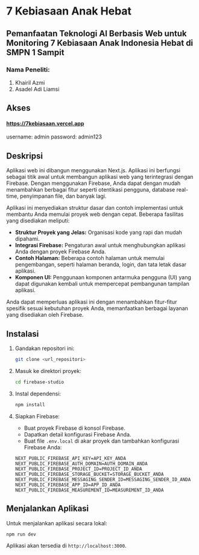# 7 Kebiasaan Anak Hebat

## Pemanfaatan Teknologi AI Berbasis Web untuk Monitoring 7 Kebiasaan Anak Indonesia Hebat di SMPN 1 Sampit

### Nama Peneliti:
1. Khairil Azmi
2. Asadel Adi Liamsi

## Akses
#### https://7kebiasaan.vercel.app
username: admin
password: admin123

## Deskripsi

Aplikasi web ini dibangun menggunakan Next.js. Aplikasi ini berfungsi sebagai titik awal untuk membangun aplikasi web yang terintegrasi dengan Firebase. Dengan menggunakan Firebase, Anda dapat dengan mudah menambahkan berbagai fitur seperti otentikasi pengguna, database real-time, penyimpanan file, dan banyak lagi.

Aplikasi ini menyediakan struktur dasar dan contoh implementasi untuk membantu Anda memulai proyek web dengan cepat. Beberapa fasilitas yang disediakan meliputi:

*   **Struktur Proyek yang Jelas:** Organisasi kode yang rapi dan mudah dipahami.
*   **Integrasi Firebase:** Pengaturan awal untuk menghubungkan aplikasi Anda dengan proyek Firebase Anda.
*   **Contoh Halaman:** Beberapa contoh halaman untuk memulai pengembangan, seperti halaman beranda, login, dan tata letak dasar aplikasi.
*   **Komponen UI:** Penggunaan komponen antarmuka pengguna (UI) yang dapat digunakan kembali untuk mempercepat pembangunan tampilan aplikasi.

Anda dapat memperluas aplikasi ini dengan menambahkan fitur-fitur spesifik sesuai kebutuhan proyek Anda, memanfaatkan berbagai layanan yang disediakan oleh Firebase.

## Instalasi

1.  Gandakan repositori ini:

    ```bash
    git clone <url_repositori>
    ```

2.  Masuk ke direktori proyek:

    ```bash
    cd firebase-studio
    ```

3.  Instal dependensi:

    ```bash
    npm install
    ```

4.  Siapkan Firebase:

    *   Buat proyek Firebase di konsol Firebase.
    *   Dapatkan detail konfigurasi Firebase Anda.
    *   Buat file `.env.local` di akar proyek dan tambahkan konfigurasi Firebase Anda:

    ```env
    NEXT_PUBLIC_FIREBASE_API_KEY=API_KEY_ANDA
    NEXT_PUBLIC_FIREBASE_AUTH_DOMAIN=AUTH_DOMAIN_ANDA
    NEXT_PUBLIC_FIREBASE_PROJECT_ID=PROJECT_ID_ANDA
    NEXT_PUBLIC_FIREBASE_STORAGE_BUCKET=STORAGE_BUCKET_ANDA
    NEXT_PUBLIC_FIREBASE_MESSAGING_SENDER_ID=MESSAGING_SENDER_ID_ANDA
    NEXT_PUBLIC_FIREBASE_APP_ID=APP_ID_ANDA
    NEXT_PUBLIC_FIREBASE_MEASUREMENT_ID=MEASUREMENT_ID_ANDA
    ```

## Menjalankan Aplikasi

Untuk menjalankan aplikasi secara lokal:

```bash
npm run dev
```

Aplikasi akan tersedia di `http://localhost:3000`.
